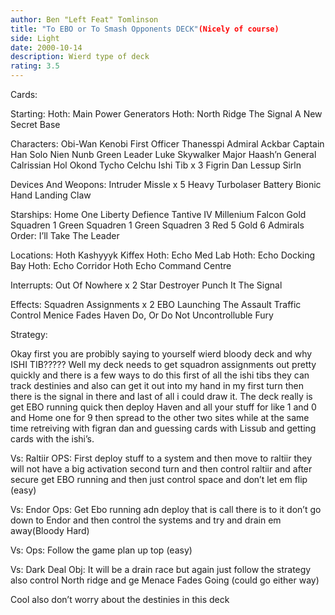 ```yaml
---
author: Ben "Left Feat" Tomlinson
title: "To EBO or To Smash Opponents DECK"(Nicely of course)
side: Light
date: 2000-10-14
description: Wierd type of deck
rating: 3.5
---
```

Cards: 

Starting:
Hoth: Main Power Generators
Hoth: North Ridge
The Signal
A New Secret Base

Characters:
Obi-Wan Kenobi
First Officer Thanesspi
Admiral Ackbar
Captain Han Solo
Nien Nunb
Green Leader
Luke Skywalker
Major Haash’n
General Calrissian
Hol Okond
Tycho Celchu
Ishi Tib x 3
Figrin Dan
Lessup Sirln

Devices And Weopons:
Intruder Missle x 5
Heavy Turbolaser Battery
Bionic Hand
Landing Claw

Starships:
Home One
Liberty
Defience
Tantive IV
Millenium Falcon
Gold Squadren 1
Green Squadren 1
Green Squadren 3
Red 5
Gold 6
Admirals Order:
I’ll Take The Leader

Locations:
Hoth
Kashyyyk
Kiffex
Hoth: Echo Med Lab
Hoth: Echo Docking Bay
Hoth: Echo Corridor
Hoth Echo Command Centre

Interrupts:
Out Of Nowhere x 2
Star Destroyer
Punch It
The Signal

Effects:
Squadren Assignments x 2
EBO
Launching The Assault
Traffic Control
Menice Fades
Haven
Do, Or Do Not
Uncontrolluble Fury



Strategy: 

Okay first you are probibly saying to yourself wierd bloody deck and why ISHI TIB?????
Well my deck needs to get squadron assignments out pretty quickly and there is a few ways to do this first of all the ishi tibs they can track destinies and also can get it out into my hand in my first turn then there is the signal in there and last of all i could draw it.
The deck really is get EBO running quick then deploy Haven and all your stuff for like 1 and 0 and Home one for 9 then spread to the other two sites while at the same time retreiving with figran dan and guessing cards with Lissub and getting cards with the ishi’s.

Vs: Raltiir OPS: First deploy stuff to a system and then move to raltiir they will not have a big activation second turn and then control raltiir and after secure get EBO running and then just control space and don’t let em flip (easy)

Vs: Endor Ops: Get Ebo running adn deploy that is call there is to it don’t go down to Endor and then control the systems and try and drain em away(Bloody Hard)

Vs: Ops: Follow the game plan up top (easy)

Vs: Dark Deal Obj: It will be a drain race but again just follow the strategy also control North ridge and ge Menace Fades Going (could go either way)

Cool also don’t worry about the destinies in this deck  